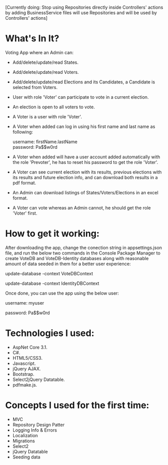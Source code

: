 [Currently doing: Stop using Repositories directly inside Controllers' actions by adding BusinessService files will use Repositories and will be used by Controllers' actions]
# What's In It?

Voting App where an Admin can:
 -  Add/delete/update/read States.
 -  Add/delete/update/read Voters. 
 -  Add/delete/update/read Elections and its Candidates, a Candidate is selected from Voters.
 -  User with role 'Voter' can participate to vote in a current election.
 -  An election is open to all voters to vote.
 -  A Voter is a user with role 'Voter'.
 -  A Voter when added can log in using his first name and last name as following:
   
    username: firstName.lastName  
    password: Pa$$w0rd 
-  A Voter when added will have a user account added automatically with the role 'Prevoter', he has to reset his password to get the role 'Voter'.
-  A Voter can see current election with its results, previous elections with its results and future election info, and can download both results in a pdf format.
 -  An Admin can download listings of States/Voters/Elections in an excel format.
-  A Voter can vote whereas an Admin cannot, he should get the role 'Voter' first.


# How to get it working:
After downloading the app, change the conection string in appsettings.json file, and run the below two commands in the Console Package Manager to create VoteDB and VoteDB-Identity databases
along with reasonable amount of data seeded in them for a better user experience:

update-database -context VoteDBContext


update-database -context IdentityDBContext


Once done, you can use the app using the below user:


username: myuser 

password: Pa$$w0rd

# Technologies I used:
-  AspNet Core 3.1.
-  C#.
-  HTML5/CSS3.
-  Javascript.
-  jQuery AJAX.
-  Bootstrap.
-  Select2jQuery Datatable.
-  pdfmake.js.

#  Concepts I used for the first time:
-  MVC
-  Repository Design Patter
-  Logging Info & Errors
-  Localization
-  Migrations
-  Select2
-  jQuery Datatable
-  Seeding data